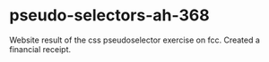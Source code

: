 # pseudo-selectors-ah-368
Website result of the css pseudoselector exercise on fcc. Created a financial receipt.
